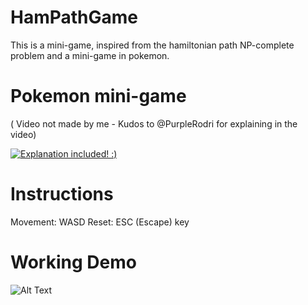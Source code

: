 # HamPathGame 
This is a mini-game, inspired from the hamiltonian path NP-complete problem
and a mini-game in pokemon.


# Pokemon mini-game
( Video not made by me - Kudos to @PurpleRodri for explaining in the video)

[![Explanation included! :)](https://imgur.com/7zOsPmZ.png)](https://www.youtube.com/embed/9OXT93-3-Pc?start=432&end=462&version=3 "Explanation included :)")

# Instructions
Movement: WASD
Reset: ESC (Escape) key

# Working Demo 

![Alt Text](https://media.giphy.com/media/t6a1qv8we5KkLwmbCd/giphy.gif)
